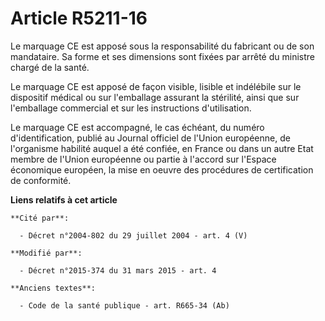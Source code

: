# Article R5211-16

Le marquage CE est apposé sous la responsabilité du fabricant ou de son mandataire. Sa forme et ses dimensions sont fixées
par arrêté du ministre chargé de la santé. 

Le marquage CE est apposé de façon visible, lisible et indélébile sur le dispositif médical ou sur l'emballage assurant la
stérilité, ainsi que sur l'emballage commercial et sur les instructions d'utilisation. 

Le marquage CE est accompagné, le cas échéant, du numéro d'identification, publié au Journal officiel de l'Union européenne,
de l'organisme habilité auquel a été confiée, en France ou dans un autre Etat membre de  l'Union européenne ou partie à
l'accord sur l'Espace économique européen, la mise en oeuvre des procédures de certification de conformité.

**Liens relatifs à cet article**

	**Cité par**:

	  - Décret n°2004-802 du 29 juillet 2004 - art. 4 (V)

	**Modifié par**:

	  - Décret n°2015-374 du 31 mars 2015 - art. 4

	**Anciens textes**:

	  - Code de la santé publique - art. R665-34 (Ab)
